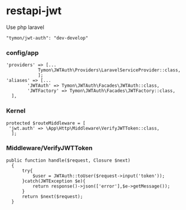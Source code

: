 # restapi-jwt
Use php laravel

```
"tymon/jwt-auth": "dev-develop"
```
### config/app
```
'providers' => [...
            Tymon\JWTAuth\Providers\LaravelServiceProvider::class,
            ];
'aliases' => [...
        'JWTAuth' => Tymon\JWTAuth\Facades\JWTAuth::class,
        'JWTFactory' => Tymon\JWTAuth\Facades\JWTFactory::class,
  ],
  ```
  ### Kernel
  ```
  protected $routeMiddleware = [
   'jwt.auth' => \App\Http\Middleware\VerifyJWTToken::class,
    ];
  ```
  ### Middleware/VerifyJWTToken
  ```
  public function handle($request, Closure $next)
    {
        try{
            $user = JWTAuth::toUser($request->input('token'));
        }catch(JWTException $e){
            return response()->json(['error'],$e->getMessage());
        }
        return $next($request);
    }
  ```
